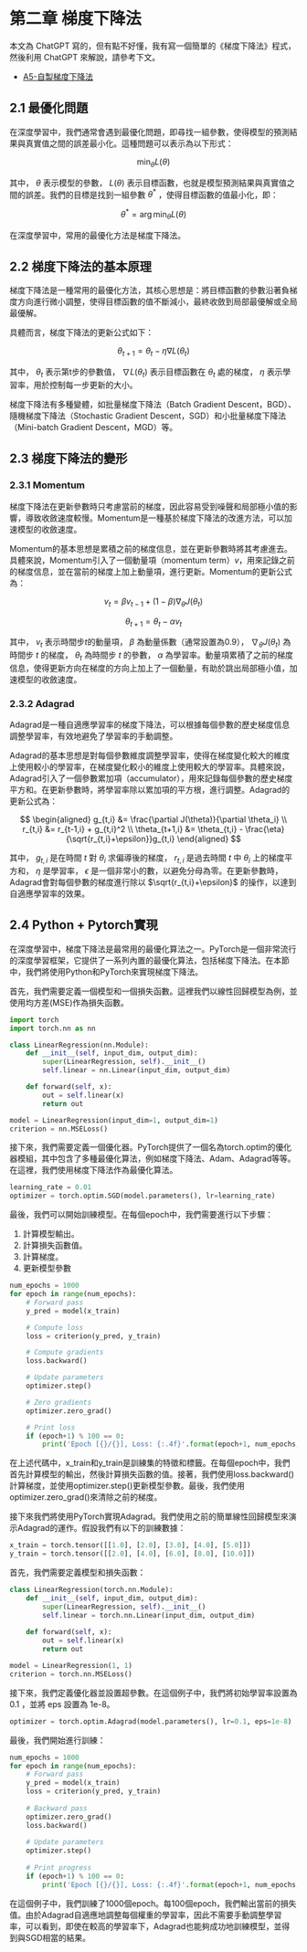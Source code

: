 # 第二章 梯度下降法

本文為 ChatGPT 寫的，但有點不好懂，我有寫一個簡單的《梯度下降法》程式，然後利用 ChatGPT 來解說，請參考下文。

* [A5-自製梯度下降法](A5-自製梯度下降法.md)

## 2.1 最優化問題

在深度學習中，我們通常會遇到最優化問題，即尋找一組參數，使得模型的預測結果與真實值之間的誤差最小化。這種問題可以表示為以下形式：

$$\min_{\theta}L(\theta)$$

其中， $\theta$ 表示模型的參數， $L(\theta)$ 表示目標函數，也就是模型預測結果與真實值之間的誤差。我們的目標是找到一組參數 $\theta^*$ ，使得目標函數的值最小化，即：

$$\theta^* = \arg\min_{\theta}L(\theta)$$

在深度學習中，常用的最優化方法是梯度下降法。

## 2.2 梯度下降法的基本原理

梯度下降法是一種常用的最優化方法，其核心思想是：將目標函數的參數沿著負梯度方向進行微小調整，使得目標函數的值不斷減小，最終收斂到局部最優解或全局最優解。

具體而言，梯度下降法的更新公式如下：

$$\theta_{t+1} = \theta_t - \eta \nabla L(\theta_t)$$

其中， $\theta_t$ 表示第t步的參數值， $\nabla L(\theta_t)$ 表示目標函數在 $\theta_t$ 處的梯度， $\eta$ 表示學習率，用於控制每一步更新的大小。

梯度下降法有多種變體，如批量梯度下降法（Batch Gradient Descent，BGD）、隨機梯度下降法（Stochastic Gradient Descent，SGD）和小批量梯度下降法（Mini-batch Gradient Descent，MGD）等。

## 2.3 梯度下降法的變形

### 2.3.1 Momentum

梯度下降法在更新參數時只考慮當前的梯度，因此容易受到噪聲和局部極小值的影響，導致收斂速度較慢。Momentum是一種基於梯度下降法的改進方法，可以加速模型的收斂速度。

Momentum的基本思想是累積之前的梯度信息，並在更新參數時將其考慮進去。具體來說，Momentum引入了一個動量項（momentum term）$v$，用來記錄之前的梯度信息，並在當前的梯度上加上動量項，進行更新。Momentum的更新公式為：

$$v_t=\beta v_{t-1}+(1-\beta)\nabla_{\theta} J(\theta_t)$$

$$\theta_{t+1}=\theta_t-\alpha v_t$$

其中， $v_t$ 表示時間步$t$的動量項， $\beta$ 為動量係數（通常設置為0.9）， $\nabla_{\theta} J(\theta_t)$ 為時間步 $t$ 的梯度， $\theta_t$ 為時間步 $t$ 的參數， $\alpha$ 為學習率。動量項累積了之前的梯度信息，使得更新方向在梯度的方向上加上了一個動量，有助於跳出局部極小值，加速模型的收斂速度。

### 2.3.2 Adagrad

Adagrad是一種自適應學習率的梯度下降法，可以根據每個參數的歷史梯度信息調整學習率，有效地避免了學習率的手動調整。

Adagrad的基本思想是對每個參數維度調整學習率，使得在梯度變化較大的維度上使用較小的學習率，在梯度變化較小的維度上使用較大的學習率。具體來說，Adagrad引入了一個參數累加項（accumulator），用來記錄每個參數的歷史梯度平方和。在更新參數時，將學習率除以累加項的平方根，進行調整。Adagrad的更新公式為：

$$
\begin{aligned}
g_{t,i} &= \frac{\partial J(\theta)}{\partial \theta_i} \\
r_{t,i} &= r_{t-1,i} + g_{t,i}^2 \\
\theta_{t+1,i} &= \theta_{t,i} - \frac{\eta}{\sqrt{r_{t,i}+\epsilon}}g_{t,i}
\end{aligned}
$$

其中， $g_{t,i}$ 是在時間 $t$ 對 $\theta_i$ 求偏導後的梯度， $r_{t,i}$ 是過去時間 $t$ 中 $\theta_i$ 上的梯度平方和， $\eta$ 是學習率， $\epsilon$ 是一個非常小的數，以避免分母為零。在更新參數時，Adagrad會對每個參數的梯度進行除以 $\sqrt{r_{t,i}+\epsilon}$ 的操作，以達到自適應學習率的效果。

## 2.4 Python + Pytorch實現

在深度學習中，梯度下降法是最常用的最優化算法之一。PyTorch是一個非常流行的深度學習框架，它提供了一系列內置的最優化算法，包括梯度下降法。在本節中，我們將使用Python和PyTorch來實現梯度下降法。

首先，我們需要定義一個模型和一個損失函數。這裡我們以線性回歸模型為例，並使用均方差(MSE)作為損失函數。

```py
import torch
import torch.nn as nn

class LinearRegression(nn.Module):
    def __init__(self, input_dim, output_dim):
        super(LinearRegression, self).__init__()
        self.linear = nn.Linear(input_dim, output_dim)

    def forward(self, x):
        out = self.linear(x)
        return out

model = LinearRegression(input_dim=1, output_dim=1)
criterion = nn.MSELoss()

```

接下來，我們需要定義一個優化器。PyTorch提供了一個名為torch.optim的優化器模組，其中包含了多種最優化算法，例如梯度下降法、Adam、Adagrad等等。在這裡，我們使用梯度下降法作為最優化算法。

```py
learning_rate = 0.01
optimizer = torch.optim.SGD(model.parameters(), lr=learning_rate)

```


最後，我們可以開始訓練模型。在每個epoch中，我們需要進行以下步驟：

1. 計算模型輸出。
2. 計算損失函數值。
3. 計算梯度。
4. 更新模型參數

```py
num_epochs = 1000
for epoch in range(num_epochs):
    # Forward pass
    y_pred = model(x_train)

    # Compute loss
    loss = criterion(y_pred, y_train)

    # Compute gradients
    loss.backward()

    # Update parameters
    optimizer.step()

    # Zero gradients
    optimizer.zero_grad()

    # Print loss
    if (epoch+1) % 100 == 0:
        print('Epoch [{}/{}], Loss: {:.4f}'.format(epoch+1, num_epochs, loss.item()))

```

在上述代碼中，x_train和y_train是訓練集的特徵和標籤。在每個epoch中，我們首先計算模型的輸出，然後計算損失函數的值。接著，我們使用loss.backward()計算梯度，並使用optimizer.step()更新模型參數。最後，我們使用optimizer.zero_grad()來清除之前的梯度。

接下來我們將使用PyTorch實現Adagrad。我們使用之前的簡單線性回歸模型來演示Adagrad的運作。假設我們有以下的訓練數據：

```py
x_train = torch.tensor([[1.0], [2.0], [3.0], [4.0], [5.0]])
y_train = torch.tensor([[2.0], [4.0], [6.0], [8.0], [10.0]])

```

首先，我們需要定義模型和損失函數：

```py
class LinearRegression(torch.nn.Module):
    def __init__(self, input_dim, output_dim):
        super(LinearRegression, self).__init__()
        self.linear = torch.nn.Linear(input_dim, output_dim)
        
    def forward(self, x):
        out = self.linear(x)
        return out

model = LinearRegression(1, 1)
criterion = torch.nn.MSELoss()

```

接下來，我們定義優化器並設置超參數。在這個例子中，我們將初始學習率設置為 0.1 ，並將 eps 設置為 1e-8。

```py
optimizer = torch.optim.Adagrad(model.parameters(), lr=0.1, eps=1e-8)

```

最後，我們開始進行訓練：

```py
num_epochs = 1000
for epoch in range(num_epochs):
    # Forward pass
    y_pred = model(x_train)
    loss = criterion(y_pred, y_train)
    
    # Backward pass
    optimizer.zero_grad()
    loss.backward()
    
    # Update parameters
    optimizer.step()
    
    # Print progress
    if (epoch+1) % 100 == 0:
        print('Epoch [{}/{}], Loss: {:.4f}'.format(epoch+1, num_epochs, loss.item()))

```

在這個例子中，我們訓練了1000個epoch。每100個epoch，我們輸出當前的損失值。由於Adagrad自適應地調整每個權重的學習率，因此不需要手動調整學習率，可以看到，即使在較高的學習率下，Adagrad也能夠成功地訓練模型，並得到與SGD相當的結果。
